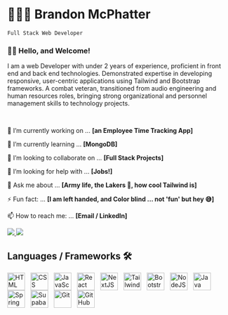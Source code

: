 
# 👨🏾‍💻 Brandon McPhatter 

 `Full Stack Web Developer` 

### 👋🏾 Hello, and Welcome! 

I am a web Developer with under 2 years of experience, proficient in front end and back end technologies. Demonstrated expertise in developing responsive, user-centric applications using Tailwind and Bootstrap frameworks. A combat veteran, transitioned from audio engineering and human resources roles, bringing strong organizational and personnel
management skills to technology projects.

<br />

🔭 I’m currently working on ... **[an Employee Time Tracking App]**
  
🌱 I’m currently learning ... **[MongoDB]**
  
👯 I’m looking to collaborate on ... **[Full Stack Projects]**
  
🤔 I’m looking for help with ... **[Jobs!]**
  
💬 Ask me about ... **[Army life, the Lakers 🥲, how cool Tailwind is]**

⚡ Fun fact: ... **[I am left handed, and Color blind ... not 'fun' but hey 😅]**
  
📫 How to reach me: ... **[Email / LinkedIn]**
  
 <a href="mailto:brandonmcphatter1@gmail.com">
  <img src="https://img.shields.io/badge/Gmail-333333?style=for-the-badge&logo=gmail&logoColor=red" target="_blank" />
 </a>
 <a href="https://www.linkedin.com/in/brandonmcphatter/">
  <img src="https://img.shields.io/badge/LinkedIn-0077B5?style=for-the-badge&logo=linkedin&logoColor=white" target="_blank" />
 </a> 



## Languages / Frameworks 🛠️

<img align="left" alt="HTML" width="40px" style="padding-right:10px;" src="https://cdn.jsdelivr.net/gh/devicons/devicon/icons/html5/html5-plain.svg" />
<img align="left" alt="CSS" width="40px" style="padding-right:10px;" src="https://cdn.jsdelivr.net/gh/devicons/devicon/icons/css3/css3-plain.svg" />
<img align="left" alt="JavaScript" width="40px" style="padding-right:10px;" src="https://cdn.jsdelivr.net/gh/devicons/devicon/icons/javascript/javascript-plain.svg" />
<img align="left" alt="React" width="40px" style="padding-right:10px;" src="https://cdn.jsdelivr.net/gh/devicons/devicon/icons/react/react-original.svg" />
<img align="left" alt="NextJS" width="40px" style="padding-right:10px;" src="https://cdn.jsdelivr.net/gh/devicons/devicon@latest/icons/nextjs/nextjs-original.svg" />
<img align="left" alt="Tailwind" width="40px" style="padding-right:10px;" src="https://cdn.jsdelivr.net/gh/devicons/devicon@latest/icons/tailwindcss/tailwindcss-original.svg" />
<img align="left" alt="Bootstrap" width="40px" style="padding-right:10px;" src="https://cdn.jsdelivr.net/gh/devicons/devicon@latest/icons/bootstrap/bootstrap-original.svg" />
<img align="left" alt="NodeJS" width="40px" style="padding-right:10px;" src="https://cdn.jsdelivr.net/gh/devicons/devicon/icons/nodejs/nodejs-original.svg" />
<img align="left" alt="Java" width="40px" style="padding-right:10px;" src="https://cdn.jsdelivr.net/gh/devicons/devicon/icons/java/java-original.svg"/>
<img align="left" alt="Spring" width="40px" style="padding-right:10px;" src="https://cdn.jsdelivr.net/gh/devicons/devicon/icons/spring/spring-original.svg" />
<img align="left" alt="Supabase" width="40px" style="padding-right:10px;" src="https://cdn.jsdelivr.net/gh/devicons/devicon@latest/icons/supabase/supabase-original.svg" />   
<img align="left" alt="Git" width="40px" style="padding-right:10px;" src="https://cdn.jsdelivr.net/gh/devicons/devicon/icons/git/git-original.svg" />
<img align="left" alt="GitHub" width="40px" style="padding-right:10px;" src="https://cdn.jsdelivr.net/gh/devicons/devicon@latest/icons/intellij/intellij-original.svg" />
          
<br />

#
          

<!--
**brandonmcphatter/brandonmcphatter** is a ✨ _special_ ✨ repository because its `README.md` (this file) appears on your GitHub profile.

Here are some ideas to get you started:


-->
